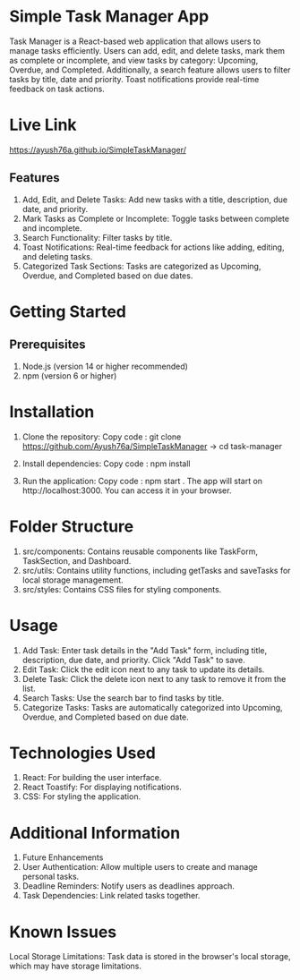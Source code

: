 # Simple Task Manager App
Task Manager is a React-based web application that allows users to manage tasks efficiently. Users can add, edit, and delete tasks, mark them as complete or incomplete, and view tasks by category: Upcoming, Overdue, and Completed. Additionally, a search feature allows users to filter tasks by title, date and priority. Toast notifications provide real-time feedback on task actions.

# Live Link
  https://ayush76a.github.io/SimpleTaskManager/

## Features
  1. Add, Edit, and Delete Tasks: Add new tasks with a title, description, due date, and priority.
  2. Mark Tasks as Complete or Incomplete: Toggle tasks between complete and incomplete.
  3. Search Functionality: Filter tasks by title.
  4. Toast Notifications: Real-time feedback for actions like adding, editing, and deleting tasks.
  5. Categorized Task Sections: Tasks are categorized as Upcoming, Overdue, and Completed based on due dates.

# Getting Started
## Prerequisites
   1. Node.js (version 14 or higher recommended)
   2. npm (version 6 or higher)

# Installation
 1. Clone the repository:
  Copy code : 
      git clone https://github.com/Ayush76a/SimpleTaskManager ->
      cd task-manager

 2. Install dependencies:
    Copy code : 
     npm install 

 3. Run the application:
    Copy code : 
     npm start .
     The app will start on http://localhost:3000.
     You can access it in your browser.

# Folder Structure
 1. src/components: Contains reusable components like TaskForm, TaskSection, and Dashboard.
 2. src/utils: Contains utility functions, including getTasks and saveTasks for local storage management.
 3. src/styles: Contains CSS files for styling components.

# Usage
 1. Add Task: Enter task details in the "Add Task" form, including title, description, due date, and priority. Click "Add Task" to save.
 2. Edit Task: Click the edit icon next to any task to update its details.
 3. Delete Task: Click the delete icon next to any task to remove it from the list.
 4. Search Tasks: Use the search bar to find tasks by title.
 5. Categorize Tasks: Tasks are automatically categorized into Upcoming, Overdue, and Completed based on due date.

# Technologies Used
 1. React: For building the user interface.
 2. React Toastify: For displaying notifications.
 3. CSS: For styling the application.

# Additional Information
 1. Future Enhancements
 2. User Authentication: Allow multiple users to create and manage personal tasks.
 3. Deadline Reminders: Notify users as deadlines approach.
 4. Task Dependencies: Link related tasks together.

# Known Issues
 Local Storage Limitations: Task data is stored in the browser's local storage, which may have storage limitations.
